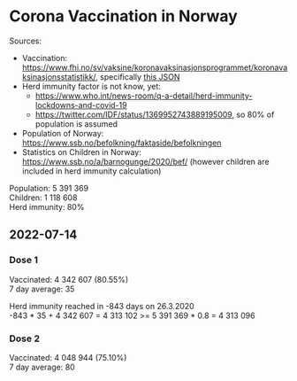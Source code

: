# Corona Vaccination in Norway

Sources:

- Vaccination: <https://www.fhi.no/sv/vaksine/koronavaksinasjonsprogrammet/koronavaksinasjonsstatistikk/>, specifically [this JSON](https://www.fhi.no/api/chartdata/api/99119)
- Herd immunity factor is not know, yet:
  - <https://www.who.int/news-room/q-a-detail/herd-immunity-lockdowns-and-covid-19>
  - <https://twitter.com/IDF/status/1369952743889195009>, so 80% of population is assumed
- Population of Norway: <https://www.ssb.no/befolkning/faktaside/befolkningen>
- Statistics on Children in Norway: https://www.ssb.no/a/barnogunge/2020/bef/ (however children are included in herd immunity calculation)

Population: 5 391 369  
Children: 1 118 608  
Herd immunity: 80%  

## 2022-07-14

### Dose 1

Vaccinated: 4 342 607 (80.55%)  
7 day average: 35

Herd immunity reached in -843 days on 26.3.2020  
-843 * 35 + 4 342 607 = 4 313 102 >= 5 391 369 * 0.8 = 4 313 096

### Dose 2

Vaccinated: 4 048 944 (75.10%)  
7 day average: 80

